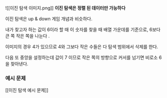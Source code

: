 ![[이진 탐색 이미지.png]]
**이진 탐색은 정렬 된 데이터만 가능하다**

이진 탐색은 up & down 게임 개념과 비슷하다. 

내가 찾고자 하는 값이 6이라 할 때 이 숫자를 찾을 때 배열 가운데를 기준으로,
6보다 큰 쪽 작은 쪽을 나눈다 .

이미지의 경우 4가 있으므로 4와 그보다 작은 수들은 다 탐색 범위에서 삭제를 한다.

다음 또 중앙을 설정하는데 값이 7 이므로 작은 쪽의 방향으로 커서를 넘기면 비로소 6을 찾아낸다.  


### 예시 문제


[[이진 탐색 예시 문제]]